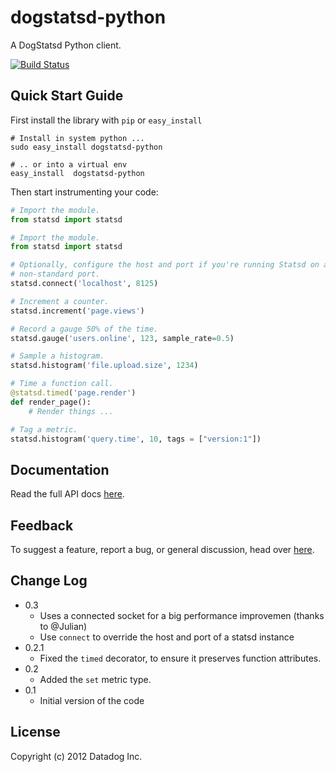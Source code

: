 dogstatsd-python
================

A DogStatsd Python client.

[![Build Status](https://secure.travis-ci.org/DataDog/dogstatsd-python.png)](http://travis-ci.org/DataDog/dogstatsd-python)

Quick Start Guide
-----------------

First install the library with `pip` or `easy_install`

    # Install in system python ...
    sudo easy_install dogstatsd-python

    # .. or into a virtual env
    easy_install  dogstatsd-python

Then start instrumenting your code:

``` python
# Import the module.
from statsd import statsd

# Import the module.
from statsd import statsd

# Optionally, configure the host and port if you're running Statsd on a
# non-standard port.
statsd.connect('localhost', 8125)

# Increment a counter.
statsd.increment('page.views')

# Record a gauge 50% of the time.
statsd.gauge('users.online', 123, sample_rate=0.5)

# Sample a histogram.
statsd.histogram('file.upload.size', 1234)

# Time a function call.
@statsd.timed('page.render')
def render_page():
    # Render things ...

# Tag a metric.
statsd.histogram('query.time', 10, tags = ["version:1"])
```

Documentation
-------------

Read the full API docs
[here](http://dogstatsd-python.readthedocs.org/en/latest/index.html).

Feedback
--------

To suggest a feature, report a bug, or general discussion, head over
[here](http://github.com/DataDog/dogstatsd-python/issues/).

Change Log
----------

- 0.3
    - Uses a connected socket for a big performance improvemen (thanks to @Julian)
    - Use `connect` to override the host and port of a statsd instance
- 0.2.1
    - Fixed the `timed` decorator, to ensure it preserves function attributes.
- 0.2
    - Added the `set` metric type.
- 0.1
    - Initial version of the code


License
-------

Copyright (c) 2012 Datadog Inc.
